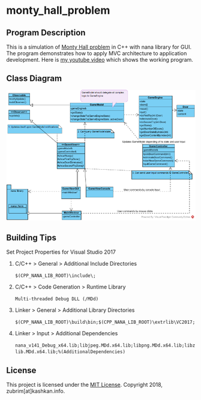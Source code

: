 monty_hall_problem
==============================================

Program Description
----------------------------------------------

This is a simulation of [Monty Hall problem](https://en.wikipedia.org/wiki/Monty_Hall_problem) in C++ with nana library for GUI. The program demonstrates how to apply MVC architecture to application development.
Here is [my youtube video](https://www.youtube.com/watch?v=Y6S4p4Pz9R4) which shows the working program.

Class Diagram
----------------------------------------------
![](images/ClassDiagram.png)


Building Tips
----------------------------------------------

Set Project Properties for Visual Studio 2017

1. C/C++ > General > Additional Include Directories

   `$(CPP_NANA_LIB_ROOT)\include\;`

2. C/C++ > Code Generation > Runtime Library

   `Multi-threaded Debug DLL (/MDd)`

3. Linker > General > Additional Library Directories

   `$(CPP_NANA_LIB_ROOT)\build\bin;$(CPP_NANA_LIB_ROOT)\extrlib\VC2017;`

4. Linker > Input > Additional Dependencies

    `nana_v141_Debug_x64.lib;libjpeg.MDd.x64.lib;libpng.MDd.x64.lib;libzlib.MDd.x64.lib;%(AdditionalDependencies)`



License
------------------------------------------------

This project is licensed under the [MIT License](https://opensource.org/licenses/MIT). Copyright 2018, zubrim[at]kashkan.info.